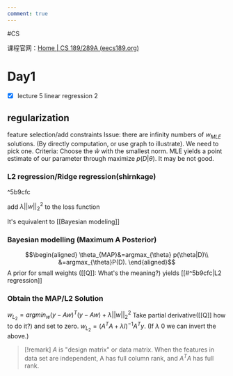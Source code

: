 ```yaml
---
comment: true
---
```


#CS

课程官网：[Home | CS 189/289A (eecs189.org)](https://eecs189.org/)
# Day1
- [x] lecture 5 linear regression 2
## regularization
feature selection/add constraints
Issue: there are infinity numbers of $w_{MLE}$ solutions. (By directly computation, or use graph to illustrate). We need to pick one. Criteria: Choose the $\hat{w}$ with the smallest norm.
MLE yields a point estimate of our parameter through maximize $p(D|\theta)$. It may be not good.
### L2 regression/Ridge regression(shirnkage)

^5b9cfc

add $\lambda ||w||_2^2$ to the loss function

It's equivalent to [[Bayesian modeling]]

### Bayesian modelling (Maximum A Posterior)
$$\begin{aligned}
\theta_{MAP}&=argmax_{\theta} p(\theta|D)\\
&=argmax_{\theta}P(D).
\end{aligned}$$
A prior for small weights ([[Q]]: What's the meaning?) yields [[#^5b9cfc|L2 regression]]


### Obtain the MAP/L2 Solution
$w_{L_2}=argmin_{w} (y-Aw)^T(y-Aw)+\lambda ||w||_2^2$
Take partial derivative([[Q]] how to do it?) and set to zero.
$w_{L_2}=(A^TA+\lambda I)^{-1}A^Ty.$ (If $\lambda \>0$ we can invert the above.)
>[!remark]
>$A$ is "design matrix" or data matrix.
>When the features in data set are independent, A has full column rank, and $A^TA$ has full rank.

